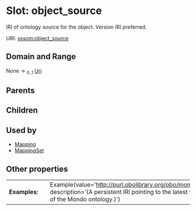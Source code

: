 
# Slot: object_source


IRI of ontology source for the object. Version IRI preferred.

URI: [sssom:object_source](https://w3id.org/sssom/object_source)


## Domain and Range

None &#8594;  <sub>0..1</sub> [Uri](types/Uri.md)

## Parents


## Children


## Used by

 * [Mapping](Mapping.md)
 * [MappingSet](MappingSet.md)

## Other properties

|  |  |  |
| --- | --- | --- |
| **Examples:** | | Example(value='http://purl.obolibrary.org/obo/mondo.owl', description='(A persistent IRI pointing to the latest version of the Mondo ontology.)') |


